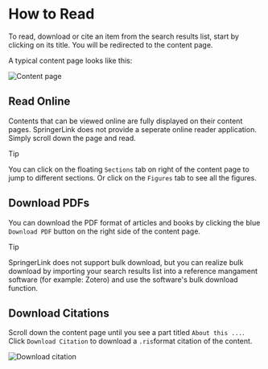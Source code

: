 # How to Read
To read, download or cite an item from the search results list, start by clicking on its title. You will be redirected to the content page.

A typical content page looks like this:

![](/_media/article.jpeg 'Content page')

## Read Online
Contents that can be viewed online are fully displayed on their content pages. SpringerLink does not provide a seperate online reader application. Simply scroll down the page and read.

> [!TIP]
> You can click on the floating `Sections` tab on right of the content page to jump to different sections. Or click on the `Figures` tab to see all the figures.

## Download PDFs
You can download the PDF format of articles and books by clicking the blue `Download PDF` button on the right side of the content page.

> [!TIP]
> SpringerLink does not support bulk download, but you can realize bulk download by importing your search results list into a reference mangament software (for example: Zotero) and use the software's bulk download function.

## Download Citations
Scroll down the content page until you see a part titled  `About this ...`. Click `Download Citation` to download a `.ris`format citation of the content.

![](/_media/cite.png 'Download citation')

